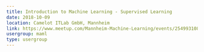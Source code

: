 ```yaml
---
title: Introduction to Machine Learning - Supervised Learning
date: 2018-10-09
location: Camelot ITLab GmbH, Mannheim
link: https://www.meetup.com/Mannheim-Machine-Learning/events/254993108/
usergroup: maml
type: usergroup
---
```

